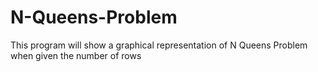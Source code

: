 # N-Queens-Problem
This program will show a graphical representation of N Queens Problem when given the number of rows
